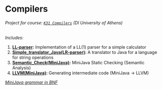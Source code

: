 # Compilers
###### Project for course: [`K31 Compilers`](http://cgi.di.uoa.gr/~thp06/) (DI University of Athens)
*Includes:*
 1. **[LL-parser](./LL-parser):** Implementation of a LL(1) parser for a simple calculator
 2. **[Simple_translator_Java(LR-parser)](./Simple_translator_Java(LR-parser)):** A translator to Java for a language for string operations
 3. **[Semantic_Check(MiniJava)](./Semantic_Check(MiniJava)):** MiniJava Static Checking (Semantic Analysis)
 4. **[LLVM(MiniJava)](./LLVM(MiniJava)):** Generating intermediate code (MiniJava -> LLVM)

[*MiniJava grammar in BNF*](https://rawcdn.githack.com/VasiaKoum/Compilers/master/minijava_grammar.html)
